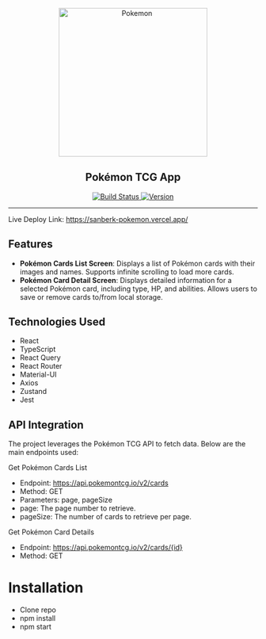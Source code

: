 <p align="center">
  <img src="https://sanberk-pokemon.vercel.app/public/charizard-pokemon-4k-wallpaper-uhdpaper.com-100@2@a.jpg" alt="Pokemon" width="300">
</p>

<h2 align="center">Pokémon TCG App</h2>

<p align="center">
  <a href="https://github.com/sanberkzulfikar/Pokemon-App">
    <img src="https://img.shields.io/badge/build-passing-brightgreen" alt="Build Status">
  </a>
  <a href="https://github.com/sanberkzulfikar/Pokemon-App">
    <img src="https://img.shields.io/badge/version-1.0.0-blue" alt="Version">
  </a>
</p>

---

Live Deploy Link: https://sanberk-pokemon.vercel.app/

## Features

- **Pokémon Cards List Screen**: Displays a list of Pokémon cards with their images and names. Supports infinite scrolling to load more cards.
- **Pokémon Card Detail Screen**: Displays detailed information for a selected Pokémon card, including type, HP, and abilities. Allows users to save or remove cards to/from local storage.

## Technologies Used

- React
- TypeScript
- React Query
- React Router
- Material-UI
- Axios
- Zustand
- Jest

## API Integration
The project leverages the Pokémon TCG API to fetch data. Below are the main endpoints used:

Get Pokémon Cards List
- Endpoint: https://api.pokemontcg.io/v2/cards
- Method: GET
- Parameters: page, pageSize
- page: The page number to retrieve.
- pageSize: The number of cards to retrieve per page.

Get Pokémon Card Details

- Endpoint: https://api.pokemontcg.io/v2/cards/{id}
- Method: GET

# Installation

- Clone repo
- npm install
- npm start
